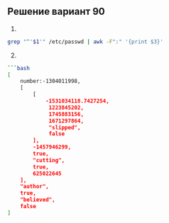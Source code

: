 ## Решение вариант 90 
1.
```bash
grep "^'$1'" /etc/passwd | awk -F":" '{print $3}'
``` 
2.
```bash
```bash
[
    number:-1304011998,
    [
        [
            -1531034118.7427254,
             1223845202,
             1745883156,
             1671297864,
             "slipped",
             false
        ],
        -1457946299,
        true,
        "cutting",
        true,
        625022645
    ],
    "author",
    true,
    "believed",
    false
]
``` 
```